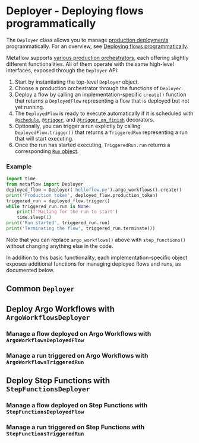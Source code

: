 # Deployer - Deploying flows programmatically

<!-- WARNING: THIS FILE WAS AUTOGENERATED! DO NOT EDIT! Instead, edit the notebook w/the location & name as this file. -->

The `Deployer` class allows you to manage [production deployments](/production/introduction) programmatically. For an overview, see [Deploying flows programmatically](/metaflow/managing-flows/deployer).

Metaflow supports [various production orchestrators](/production/scheduling-metaflow-flows/introduction), each offering slightly different functionalities. All of them operate with the same high-level interfaces, exposed through the `Deployer` API:

1. Start by instantiating the top-level `Deployer` object.
2. Choose a production orchestrator through the functions of `Deployer`.
3. Deploy a flow by calling an implementation-specific `create()` function that returns a `DeployedFlow` representing a flow that is deployed but not yet running.
4. The `DeployedFlow` is ready to execute automatically if it is scheduled with [`@schedule`](/api/flow-decorators/schedule), [`@trigger`](/api/flow-decorators/trigger), 
and [`@trigger_on_finish`](/api/flow-decorators/trigger_on_finish) decorators.
5. Optionally, you can trigger a run explictly by calling `DeployedFlow.trigger()` that returns a `TriggeredRun`  representing a run that will start executing.
6. Once the run has started executing, `TriggeredRun.run` returns a corresponding [`Run` object](/api/client#run).

### Example

```python
import time
from metaflow import Deployer
deployed_flow = Deployer('helloflow.py').argo_workflows().create()
print('Production token', deployed_flow.production_token)
triggered_run = deployed_flow.trigger()
while triggered_run.run is None:
    print(f'Waiting for the run to start')
    time.sleep(1)
print('Run started', triggered_run.run)
print('Terminating the flow', triggered_run.terminate())
```

Note that you can replace `argo_workflows()` above with `step_functions()` without changing anything
else in the code.

In addition to this basic functionality, each implementation-specific object exposes additional functions for managing deployed flows and runs, as documented below.

## Common `Deployer`


<DocSection type="class" name="Deployer" module="metaflow" show_import="False" heading_level="3" link="https://github.com/Netflix/metaflow/tree/master/">
<SigArgSection>
<SigArg name="flow_file, show_output=True, profile=None, env=None, cwd=None, **kwargs" />
</SigArgSection>
<Description summary="Use the `Deployer` class to configure and access one of the production\norchestrators supported by Metaflow." />
<ParamSection name="Parameters">
	<Parameter name="flow_file" type="str" desc="Path to the flow file to deploy." />
	<Parameter name="show_output" type="bool, default True" desc="Show the 'stdout' and 'stderr' to the console by default." />
	<Parameter name="profile" type="Optional[str], default None" desc="Metaflow profile to use for the deployment. If not specified, the default\nprofile is used." />
	<Parameter name="env" type="Optional[Dict[str, str]], default None" desc="Additional environment variables to set for the deployment." />
	<Parameter name="cwd" type="Optional[str], default None" desc="The directory to run the subprocess in; if not specified, the current\ndirectory is used." />
	<Parameter name="**kwargs" type="Any" desc="Additional arguments that you would pass to `python myflow.py` before\nthe deployment command." />
</ParamSection>
</DocSection>



<DocSection type="method" name="Deployer.argo_workflows" module="metaflow" show_import="False" heading_level="4" link="https://github.com/Netflix/metaflow/tree/master/__main__.py#L11">
<SigArgSection>
<SigArg name="self" />
</SigArgSection>
<Description summary="Returns a deployer specific to Argo Workflows." />
<ParamSection name="Returns">
	<Parameter type="ArgoWorkflowsDeployer" desc="a deployer class specific to Argo Workflows" />
</ParamSection>
</DocSection>



<DocSection type="method" name="Deployer.step_functions" module="metaflow" show_import="False" heading_level="4" link="https://github.com/Netflix/metaflow/tree/master/__main__.py#L21">
<SigArgSection>
<SigArg name="self" />
</SigArgSection>
<Description summary="Returns a deployer specific to Step Functions." />
<ParamSection name="Returns">
	<Parameter type="StepFunctionsDeployer" desc="a deployer class specific to Step Functions" />
</ParamSection>
</DocSection>


## Deploy Argo Workflows with `ArgoWorkflowsDeployer`


<DocSection type="method" name="ArgoWorkflowsDeployer.create" module="metaflow" show_import="False" heading_level="4" link="https://github.com/Netflix/metaflow/tree/master/__main__.py#L52">
<SigArgSection>
<SigArg name="self" /><SigArg name="**kwargs" />
</SigArgSection>
<Description summary="Create a deployed flow using the deployer implementation." />
<ParamSection name="Parameters">
	<Parameter name="**kwargs" type="Any" desc="Additional arguments to pass to `create` corresponding to the\ncommand line arguments of `create`" />
</ParamSection>
<ParamSection name="Returns">
	<Parameter type="DeployedFlow" desc="DeployedFlow object representing the deployed flow." />
</ParamSection>
<ParamSection name="Raises">
	<Parameter type="Exception" desc="If there is an error during deployment." />
</ParamSection>
</DocSection>


### Manage a flow deployed on Argo Workflows with `ArgoWorkflowsDeployedFlow`


<DocSection type="property" name="ArgoWorkflowsDeployedFlow.production_token" module="__main__" show_import="False" heading_level="4">

<Description summary="Get the production token for the deployed flow.\n" />
<ParamSection name="Returns">
<Parameter type="str, optional" desc="The production token, None if it cannot be retrieved." />
</ParamSection>
</DocSection>



<DocSection type="method" name="ArgoWorkflowsDeployedFlow.trigger" module="metaflow" show_import="False" heading_level="4" link="https://github.com/Netflix/metaflow/tree/master/__main__.py#L40">
<SigArgSection>
<SigArg name="self" />
</SigArgSection>
<Description summary="Trigger a new run for the deployed flow." />
<ParamSection name="Parameters">
	<Parameter name="**kwargs" type="Any" desc="Additional arguments to pass to the trigger command, `Parameters` in particular" />
</ParamSection>
<ParamSection name="Returns">
	<Parameter type="ArgoWorkflowsTriggeredRun" desc="The triggered run instance." />
</ParamSection>
<ParamSection name="Raises">
	<Parameter type="Exception" desc="If there is an error during the trigger process." />
</ParamSection>
</DocSection>



<DocSection type="method" name="ArgoWorkflowsDeployedFlow.delete" module="metaflow" show_import="False" heading_level="4" link="https://github.com/Netflix/metaflow/tree/master/__main__.py#L43">
<SigArgSection>
<SigArg name="self" />
</SigArgSection>
<Description summary="Delete the deployed flow." />
<ParamSection name="Parameters">
	<Parameter name="**kwargs" type="Any" desc="Additional arguments to pass to the delete command." />
</ParamSection>
<ParamSection name="Returns">
	<Parameter type="bool" desc="True if the command was successful, False otherwise." />
</ParamSection>
</DocSection>


### Manage a run triggered on Argo Workflows with `ArgoWorkflowsTriggeredRun`


<DocSection type="property" name="ArgoWorkflowsTriggeredRun.run" module="__main__" show_import="False" heading_level="4">

<Description summary="Retrieve the `Run` object for the triggered run.\n\nNote that Metaflow `Run` becomes available only when the `start` task\nhas started executing.\n" />
<ParamSection name="Returns">
<Parameter type="Run, optional" desc="Metaflow Run object if the `start` step has started executing, otherwise None." />
</ParamSection>
</DocSection>



<DocSection type="method" name="ArgoWorkflowsTriggeredRun.terminate" module="metaflow" show_import="False" heading_level="4" link="https://github.com/Netflix/metaflow/tree/master/__main__.py#L15">
<SigArgSection>
<SigArg name="self" />
</SigArgSection>
<Description summary="Terminate the running workflow." />
<ParamSection name="Parameters">
	<Parameter name="**kwargs" type="Any" desc="Additional arguments to pass to the terminate command." />
</ParamSection>
<ParamSection name="Returns">
	<Parameter type="bool" desc="True if the command was successful, False otherwise." />
</ParamSection>
</DocSection>



<DocSection type="method" name="ArgoWorkflowsTriggeredRun.suspend" module="metaflow" show_import="False" heading_level="4" link="https://github.com/Netflix/metaflow/tree/master/__main__.py#L18">
<SigArgSection>
<SigArg name="self" />
</SigArgSection>
<Description summary="Suspend the running workflow." />
<ParamSection name="Parameters">
	<Parameter name="**kwargs" type="Any" desc="Additional arguments to pass to the suspend command." />
</ParamSection>
<ParamSection name="Returns">
	<Parameter type="bool" desc="True if the command was successful, False otherwise." />
</ParamSection>
</DocSection>



<DocSection type="method" name="ArgoWorkflowsTriggeredRun.unsuspend" module="metaflow" show_import="False" heading_level="4" link="https://github.com/Netflix/metaflow/tree/master/__main__.py#L21">
<SigArgSection>
<SigArg name="self" />
</SigArgSection>
<Description summary="Unsuspend the suspended workflow." />
<ParamSection name="Parameters">
	<Parameter name="**kwargs" type="Any" desc="Additional arguments to pass to the unsuspend command." />
</ParamSection>
<ParamSection name="Returns">
	<Parameter type="bool" desc="True if the command was successful, False otherwise." />
</ParamSection>
</DocSection>



<DocSection type="method" name="ArgoWorkflowsTriggeredRun.status" module="metaflow" show_import="False" heading_level="4" link="https://github.com/Netflix/metaflow/tree/master/__main__.py#L24">
<SigArgSection>
<SigArg name="self" />
</SigArgSection>
<Description summary="Get the status of the triggered run." />
<ParamSection name="Returns">
	<Parameter type="str, optional" desc="The status of the workflow considering the run object, or None if the status could not be retrieved." />
</ParamSection>
</DocSection>


## Deploy Step Functions with `StepFunctionsDeployer`


<DocSection type="method" name="StepFunctionsDeployer.create" module="metaflow" show_import="False" heading_level="4" link="https://github.com/Netflix/metaflow/tree/master/__main__.py#L42">
<SigArgSection>
<SigArg name="self" /><SigArg name="**kwargs" />
</SigArgSection>
<Description summary="Create a deployed flow using the deployer implementation." />
<ParamSection name="Parameters">
	<Parameter name="**kwargs" type="Any" desc="Additional arguments to pass to `create` corresponding to the\ncommand line arguments of `create`" />
</ParamSection>
<ParamSection name="Returns">
	<Parameter type="DeployedFlow" desc="DeployedFlow object representing the deployed flow." />
</ParamSection>
<ParamSection name="Raises">
	<Parameter type="Exception" desc="If there is an error during deployment." />
</ParamSection>
</DocSection>


### Manage a flow deployed on Step Functions with `StepFunctionsDeployedFlow`


<DocSection type="property" name="StepFunctionsDeployedFlow.production_token" module="__main__" show_import="False" heading_level="4">

<Description summary="Get the production token for the deployed flow.\n" />
<ParamSection name="Returns">
<Parameter type="str, optional" desc="The production token, None if it cannot be retrieved." />
</ParamSection>
</DocSection>



<DocSection type="method" name="StepFunctionsDeployedFlow.trigger" module="metaflow" show_import="False" heading_level="4" link="https://github.com/Netflix/metaflow/tree/master/__main__.py#L27">
<SigArgSection>
<SigArg name="self" />
</SigArgSection>
<Description summary="Trigger a new run for the deployed flow." />
<ParamSection name="Parameters">
	<Parameter name="**kwargs" type="Any" desc="Additional arguments to pass to the trigger command, `Parameters` in particular" />
</ParamSection>
<ParamSection name="Returns">
	<Parameter type="StepFunctionsTriggeredRun" desc="The triggered run instance." />
</ParamSection>
<ParamSection name="Raises">
	<Parameter type="Exception" desc="If there is an error during the trigger process." />
</ParamSection>
</DocSection>



<DocSection type="method" name="StepFunctionsDeployedFlow.delete" module="metaflow" show_import="False" heading_level="4" link="https://github.com/Netflix/metaflow/tree/master/__main__.py#L30">
<SigArgSection>
<SigArg name="self" />
</SigArgSection>
<Description summary="Delete the deployed flow." />
<ParamSection name="Parameters">
	<Parameter name="**kwargs" type="Any" desc="Additional arguments to pass to the delete command." />
</ParamSection>
<ParamSection name="Returns">
	<Parameter type="bool" desc="True if the command was successful, False otherwise." />
</ParamSection>
</DocSection>



<DocSection type="method" name="StepFunctionsDeployedFlow.list_runs" module="metaflow" show_import="False" heading_level="4" link="https://github.com/Netflix/metaflow/tree/master/__main__.py#L33">
<SigArgSection>
<SigArg name="self" /><SigArg name="states" />
</SigArgSection>
<Description summary="List runs of the deployed flow." />
<ParamSection name="Parameters">
	<Parameter name="states" type="Optional[List[str]], optional" desc="A list of states to filter the runs by. Allowed values are:\nRUNNING, SUCCEEDED, FAILED, TIMED_OUT, ABORTED.\nIf not provided, all states will be considered." />
</ParamSection>
<ParamSection name="Returns">
	<Parameter type="List[TriggeredRun]" desc="A list of TriggeredRun objects representing the runs of the deployed flow." />
</ParamSection>
<ParamSection name="Raises">
	<Parameter type="ValueError" desc="If any of the provided states are invalid or if there are duplicate states." />
</ParamSection>
</DocSection>


### Manage a run triggered on Step Functions with `StepFunctionsTriggeredRun`


<DocSection type="property" name="StepFunctionsTriggeredRun.run" module="__main__" show_import="False" heading_level="4">

<Description summary="Retrieve the `Run` object for the triggered run.\n\nNote that Metaflow `Run` becomes available only when the `start` task\nhas started executing.\n" />
<ParamSection name="Returns">
<Parameter type="Run, optional" desc="Metaflow Run object if the `start` step has started executing, otherwise None." />
</ParamSection>
</DocSection>



<DocSection type="method" name="StepFunctionsTriggeredRun.terminate" module="metaflow" show_import="False" heading_level="4" link="https://github.com/Netflix/metaflow/tree/master/__main__.py#L13">
<SigArgSection>
<SigArg name="self" />
</SigArgSection>
<Description summary="Terminate the running workflow." />
<ParamSection name="Parameters">
	<Parameter name="**kwargs" type="Any" desc="Additional arguments to pass to the terminate command." />
</ParamSection>
<ParamSection name="Returns">
	<Parameter type="bool" desc="True if the command was successful, False otherwise." />
</ParamSection>
</DocSection>

